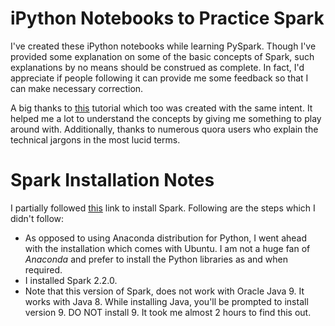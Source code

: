 # iPython Notebooks to Practice Spark

I've created these iPython notebooks while learning PySpark. Though I've provided some explanation on some of the basic concepts of Spark, such explanations by no means should be construed as complete. In fact, I'd appreciate if people following it can provide me some feedback so that I can make necessary correction. 

A big thanks to [this](https://github.com/jadianes/spark-py-notebooks) tutorial which too was created with the same intent. It helped me a lot to understand the concepts by giving me something to play around with. Additionally, thanks to numerous quora users who explain the technical jargons in the most lucid terms. 

# Spark Installation Notes
I partially followed [this](https://medium.com/@GalarnykMichael/install-spark-on-ubuntu-pyspark-231c45677de0) link to install Spark. Following are the steps which I didn't follow:
* As opposed to using Anaconda distribution for Python, I went ahead with the installation which comes with Ubuntu. I am not a huge fan of *Anaconda* and prefer to install the Python libraries as and when required. 
* I installed Spark 2.2.0.
* Note that this version of Spark, does not work with Oracle Java 9. It works with Java 8. While installing Java, you'll be prompted to install version 9. DO NOT install 9. It took me almost 2 hours to find this out.  
